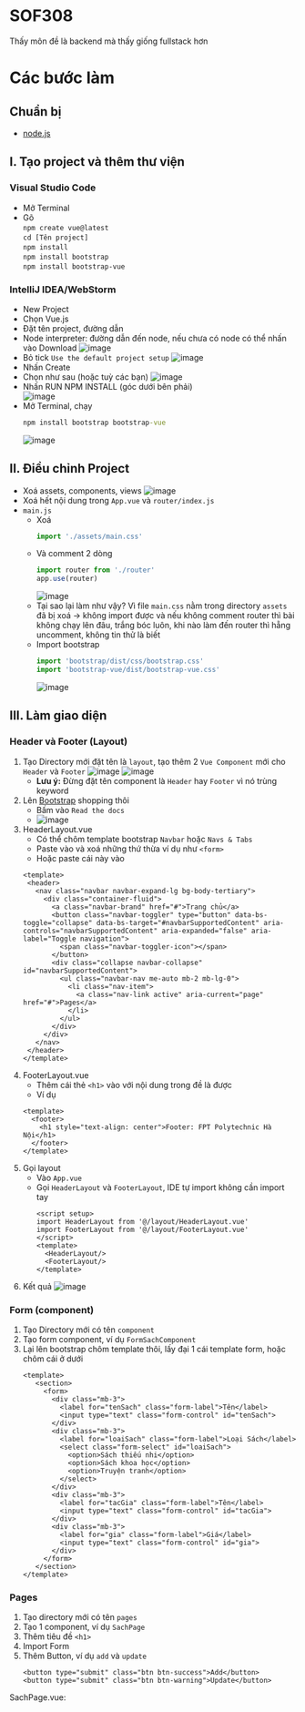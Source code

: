 # SOF308
Thấy môn đề là backend mà thấy giống fullstack hơn
# Các bước làm
## Chuẩn bị
- [node.js](https://nodejs.org/en)
## I. Tạo project và thêm thư viện
### Visual Studio Code
- Mở Terminal
- Gõ <br/>
```npm create vue@latest``` <br/>
```cd [Tên project]``` <br/>
```npm install``` <br/>
```npm install bootstrap``` <br/>
```npm install bootstrap-vue``` <br/>
### IntelliJ IDEA/WebStorm
- New Project
- Chọn Vue.js
- Đặt tên project, đường dẫn
- Node interpreter: đường dẫn đến node, nếu chưa có node có thể nhấn vào Download
  ![image](https://github.com/user-attachments/assets/99049656-7bb6-48a2-af8d-d539022caad4)
- Bỏ tick `Use the default project setup`
  ![image](https://github.com/user-attachments/assets/c47ff1d9-86c6-4b12-81a0-f2222336be4f)
- Nhấn Create
- Chọn như sau (hoặc tuỳ các bạn)
  ![image](https://github.com/user-attachments/assets/ffe472f4-6d5b-4147-af06-26f8c434d426)
- Nhấn RUN NPM INSTALL (góc dưới bên phải) <br/>
  ![image](https://github.com/user-attachments/assets/35f7947d-74c8-4362-be66-9f04b084ed3f)
- Mở Terminal, chạy
  ```cmd
  npm install bootstrap bootstrap-vue
  ```
  ![image](https://github.com/user-attachments/assets/b915d466-d430-4b13-886d-25d291383e1e)

## II. Điều chỉnh Project
- Xoá assets, components, views
  ![image](https://github.com/user-attachments/assets/a23c563d-2f03-4a0e-8c38-471088ee7862)
- Xoá hết nội dung trong `App.vue` và `router/index.js`
- `main.js`
  - Xoá
    ```javascript
    import './assets/main.css'
    ```
  - Và comment 2 dòng
    ```javascript
    import router from './router'
    app.use(router)
    ```
    ![image](https://github.com/user-attachments/assets/1d1f4875-3b28-4dee-9031-9de306378028)
  - Tại sao lại làm như vậy? Vì file `main.css` nằm trong directory `assets` đã bị xoá -> không import được và nếu không comment router thì bài không chạy lên đâu, trắng bóc luôn, khi nào làm đến router thì hẵng uncomment, không tin thử là biết
  - Import bootstrap
    ```javascript
    import 'bootstrap/dist/css/bootstrap.css'
    import 'bootstrap-vue/dist/bootstrap-vue.css'
    ```
    ![image](https://github.com/user-attachments/assets/ae4b548f-afd6-4216-960e-29d9588f0b72)

## III. Làm giao diện
### Header và Footer (Layout)
1. Tạo Directory mới đặt tên là `layout`, tạo thêm 2 `Vue Component` mới cho `Header` và `Footer`
   ![image](https://github.com/user-attachments/assets/34cba8c6-e9b9-4ed9-a45d-cd2070ef718f)
   ![image](https://github.com/user-attachments/assets/647ffa00-b8b1-4326-931c-dceb2fe5c9d9)
   - **Lưu ý:** Đừng đặt tên component là `Header` hay `Footer` vì nó trùng keyword
3. Lên [Bootstrap](https://getbootstrap.com/) shopping thôi
   - Bấm vào `Read the docs`
   - ![image](https://github.com/user-attachments/assets/e3d54c60-42a1-48e3-9057-dcbcfa0b9643)
4. HeaderLayout.vue
   - Có thể chôm template bootstrap `Navbar` hoặc `Navs & Tabs`
   - Paste vào và xoá những thứ thừa ví dụ như `<form>`
   - Hoặc paste cái này vào
   ```vue
   <template>
    <header>
      <nav class="navbar navbar-expand-lg bg-body-tertiary">
        <div class="container-fluid">
          <a class="navbar-brand" href="#">Trang chủ</a>
          <button class="navbar-toggler" type="button" data-bs-toggle="collapse" data-bs-target="#navbarSupportedContent" aria-controls="navbarSupportedContent" aria-expanded="false" aria-label="Toggle navigation">
            <span class="navbar-toggler-icon"></span>
          </button>
          <div class="collapse navbar-collapse" id="navbarSupportedContent">
            <ul class="navbar-nav me-auto mb-2 mb-lg-0">
              <li class="nav-item">
                <a class="nav-link active" aria-current="page" href="#">Pages</a>
              </li>
            </ul>
          </div>
        </div>
      </nav>
    </header>
   </template>
   ```
5. FooterLayout.vue
   - Thêm cái thẻ `<h1>` vào với nội dung trong đề là được
   - Ví dụ
   ```vue
   <template>
     <footer>
       <h1 style="text-align: center">Footer: FPT Polytechnic Hà Nội</h1>
     </footer>
   </template>
   ```
6. Gọi layout
   - Vào `App.vue`
   - Gọi `HeaderLayout` và `FooterLayout`, IDE tự import không cần import tay
     ```vue
     <script setup>
     import HeaderLayout from '@/layout/HeaderLayout.vue'
     import FooterLayout from '@/layout/FooterLayout.vue'
     </script>
     <template>
       <HeaderLayout/>
       <FooterLayout/>
     </template>
     ```
7. Kết quả
   ![image](https://github.com/user-attachments/assets/45a8af5f-48bb-4e89-b269-1f24254d49d4)
### Form (component)
1. Tạo Directory mới có tên `component`
2. Tạo form component, ví dụ `FormSachComponent`
3. Lại lên bootstrap chôm template thôi, lấy đại 1 cái template form, hoặc chôm cái ở dưới
   ```vue
   <template>
      <section>
        <form>
          <div class="mb-3">
            <label for="tenSach" class="form-label">Tên</label>
            <input type="text" class="form-control" id="tenSach">
          </div>
          <div class="mb-3">
            <label for="loaiSach" class="form-label">Loại Sách</label>
            <select class="form-select" id="loaiSach">
              <option>Sách thiếu nhi</option>
              <option>Sách khoa học</option>
              <option>Truyện tranh</option>
            </select>
          </div>
          <div class="mb-3">
            <label for="tacGia" class="form-label">Tên</label>
            <input type="text" class="form-control" id="tacGia">
          </div>
          <div class="mb-3">
            <label for="gia" class="form-label">Giá</label>
            <input type="text" class="form-control" id="gia">
          </div>
        </form>
      </section>
   </template>
   ```
### Pages
1. Tạo directory mới có tên `pages`
2. Tạo 1 component, ví dụ `SachPage`
3. Thêm tiêu đề `<h1>`
4. Import Form
5. Thêm Button, ví dụ `add` và `update`
   ```vue
   <button type="submit" class="btn btn-success">Add</button>
   <button type="submit" class="btn btn-warning">Update</button>
   ```
SachPage.vue:
